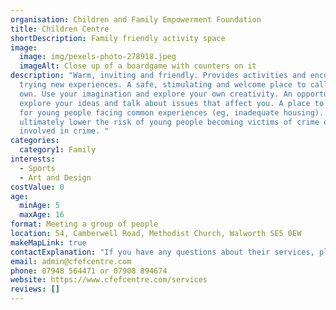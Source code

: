 ```yaml
---
organisation: Children and Family Empowerment Foundation
title: Children Centre
shortDescription: Family friendly activity space
image:
  image: img/pexels-photo-278918.jpeg
  imageAlt: Close up of a boardgame with counters on it
description: "Warm, inviting and friendly. Provides activities and encourages
  trying new experiences. A safe, stimulating and welcome place to call your
  own. Use your imagination and explore your own creativity. An opportunity to
  explore your ideas and talk about issues that affect you. A place to socialise
  for young people facing common experiences (eg, inadequate housing). Aims to
  ultimately lower the risk of young people becoming victims of crime or getting
  involved in crime. "
categories:
  category1: Family
interests:
  - Sports
  - Art and Design
costValue: 0
age:
  minAge: 5
  maxAge: 16
format: Meeting a group of people
location: 54, Camberwell Road, Methodist Church, Walworth SE5 0EW
makeMapLink: true
contactExplanation: "If you have any questions about their services, please telephone or email. "
email: admin@cfefcentre.com
phone: 07948 564471 or 07908 894674
website: https://www.cfefcentre.com/services
reviews: []
---
```

